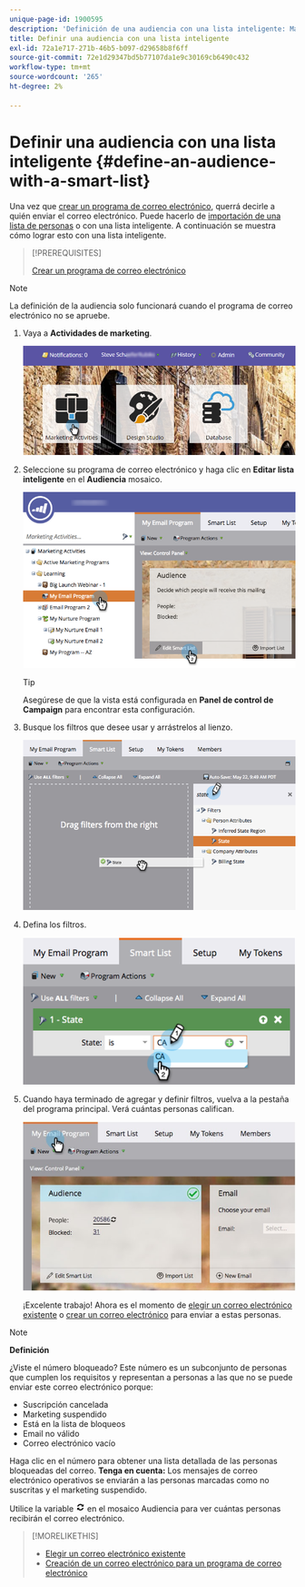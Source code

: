 ```yaml
---
unique-page-id: 1900595
description: 'Definición de una audiencia con una lista inteligente: Marketo Docs: documentación del producto'
title: Definir una audiencia con una lista inteligente
exl-id: 72a1e717-271b-46b5-b097-d29658b8f6ff
source-git-commit: 72e1d29347bd5b77107da1e9c30169cb6490c432
workflow-type: tm+mt
source-wordcount: '265'
ht-degree: 2%

---
```


# Definir una audiencia con una lista inteligente {#define-an-audience-with-a-smart-list}

Una vez que [crear un programa de correo electrónico](/help/marketo/product-docs/email-marketing/email-programs/creating-an-email-program/create-an-email-program.md), querrá decirle a quién enviar el correo electrónico. Puede hacerlo de [importación de una lista de personas](/help/marketo/product-docs/email-marketing/email-programs/managing-people-in-email-programs/define-an-audience-by-importing-a-list.md) o con una lista inteligente. A continuación se muestra cómo lograr esto con una lista inteligente.

>[!PREREQUISITES]
>
>[Crear un programa de correo electrónico](/help/marketo/product-docs/email-marketing/email-programs/creating-an-email-program/create-an-email-program.md)

>[!NOTE]
>
>La definición de la audiencia solo funcionará cuando el programa de correo electrónico no se apruebe.

1. Vaya a **Actividades de marketing**.

   ![](assets/login-marketing-activities.png)

1. Seleccione su programa de correo electrónico y haga clic en **Editar lista inteligente** en el **Audiencia** mosaico.

   ![](assets/2017-05-22-09-46-37.png)

   >[!TIP]
   >
   >Asegúrese de que la vista está configurada en **Panel de control de Campaign** para encontrar esta configuración.

1. Busque los filtros que desee usar y arrástrelos al lienzo.

   ![](assets/dragstate.png)

1. Defina los filtros.

   ![](assets/image2014-9-12-11-3a1-3a14.png)

1. Cuando haya terminado de agregar y definir filtros, vuelva a la pestaña del programa principal. Verá cuántas personas califican.

   ![](assets/myemailprogram.jpg)

   ¡Excelente trabajo! Ahora es el momento de [elegir un correo electrónico existente](/help/marketo/product-docs/email-marketing/email-programs/email-program-actions/choose-an-existing-email.md) o [crear un correo electrónico](/help/marketo/product-docs/email-marketing/email-programs/email-program-actions/create-an-email-for-an-email-program.md) para enviar a estas personas.

>[!NOTE]
>
>**Definición**
>
>¿Viste el número bloqueado? Este número es un subconjunto de personas que cumplen los requisitos y representan a personas a las que no se puede enviar este correo electrónico porque:
>
>* Suscripción cancelada
>* Marketing suspendido
>* Está en la lista de bloqueos
>* Email no válido
>* Correo electrónico vacío
>
>Haga clic en el número para obtener una lista detallada de las personas bloqueadas del correo. **Tenga en cuenta:** Los mensajes de correo electrónico operativos se enviarán a las personas marcadas como no suscritas y el marketing suspendido.
>
>Utilice la variable ![—](assets/image2014-10-23-16-3a32-3a36.png) en el mosaico Audiencia para ver cuántas personas recibirán el correo electrónico.

>[!MORELIKETHIS]
>
>* [Elegir un correo electrónico existente](/help/marketo/product-docs/email-marketing/email-programs/email-program-actions/choose-an-existing-email.md)
>* [Creación de un correo electrónico para un programa de correo electrónico](/help/marketo/product-docs/email-marketing/email-programs/email-program-actions/create-an-email-for-an-email-program.md)

